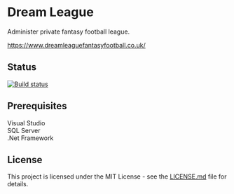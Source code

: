 # Dream League

Administer private fantasy football league.

https://www.dreamleaguefantasyfootball.co.uk/

## Status
[![Build status](https://johnwatson484.visualstudio.com/John%20D%20Watson/_apis/build/status/Dream%20League)](https://johnwatson484.visualstudio.com/John%20D%20Watson/_build/latest?definitionId=6)

## Prerequisites

Visual Studio  
SQL Server  
.Net Framework

## License

This project is licensed under the MIT License - see the [LICENSE.md](LICENSE.md) file for details.
